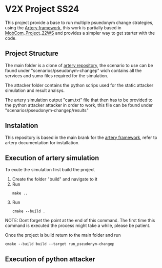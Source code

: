 # V2X Project SS24

This project provide a base to run multiple psuedonym change strategies, using the [Artery framework](http://artery.v2x-research.eu/), this work is partially based in [MobCom_Project_22WS](https://gitlab.hs-esslingen.de/dschoop/mobcom_project_22ws) and provides a simpler way to get starter with the code.


## Project Structure

The main folder is a clone of [artery repository](https://github.com/riebl/artery), the scenario to use can be found under "scenarios/pseudonym-changep" wich contains all the services and sumo files required for the simulation.

The attacker folder contains the python scrips used for the static attacker simulation and result analsys.

The artery simulation output "cam.txt" file that then has to be provided to the python attacker attacker in order to work, this file can be found under "scenarios/pseudonym-changep/results"


## Instalation 

This repository is based in the main brank for the [artery framework](http://artery.v2x-research.eu/install/), refer to artery documentation for installation.

## Execution of artery simulation

To exute the simulation first build the project

1. Create the folder "build" and navigate to it
2. Run
   ```
   make ..
   ```
3. Run
   ```
   cmake --build .
    ```
NOTE: Dont forget the point at the end of this command. The first time this command is executed the process might take a while, please be patient.

Once the project is build return to the main folder and run

``` 
cmake --build build --target run_pseudonym-changep
```

## Execution of python attacker
